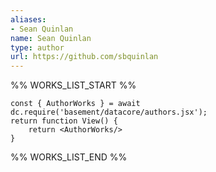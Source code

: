```yaml
---
aliases:
- Sean Quinlan
name: Sean Quinlan
type: author
url: https://github.com/sbquinlan
---
```



%% WORKS_LIST_START %%

```datacorejsx
const { AuthorWorks } = await dc.require('basement/datacore/authors.jsx');
return function View() {
    return <AuthorWorks/>
}
```
%% WORKS_LIST_END %%